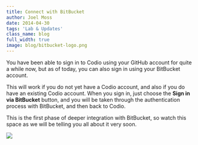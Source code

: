 ```yaml
---
title: Connect with BitBucket
author: Joel Moss
date: 2014-04-30
tags: 'Lab & Updates'
class_name: blog
full_width: true
image: blog/bitbucket-logo.png
---
```


You have been able to sign in to Codio using your GitHub account for quite a while now, but as of today, you can also sign in using your BitBucket account.

This will work if you do not yet have a Codio account, and also if you do have an existing Codio account. When you sign in, just choose the **Sign in via BitBucket** button, and you will be taken through the authentication process with BitBucket, and then back to Codio.

This is the first phase of deeper integration with BitBucket, so watch this space as we will be telling you all about it very soon.

![](blog/bitbucket.png)